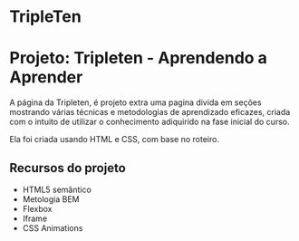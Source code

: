 # TripleTen

# Projeto: Tripleten - Aprendendo a Aprender

A página da Tripleten, é projeto extra uma pagina divida em seções mostrando várias técnicas e metodologias de aprendizado eficazes,
criada com o intuito de utilizar o conhecimento adiquirido na fase inicial do curso.

Ela foi criada usando HTML e CSS, com base no roteiro.

## Recursos do projeto

- HTML5 semântico
- Metologia BEM
- Flexbox
- Iframe
- CSS Animations
